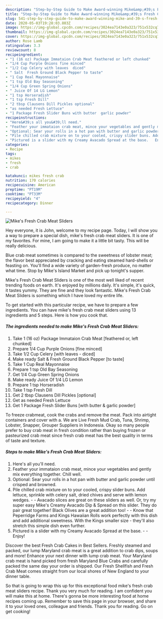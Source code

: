 ```yaml
---
description: "Step-by-Step Guide to Make Award-winning Mike&amp;#39;s Fresh Crab Meat Sliders"
title: "Step-by-Step Guide to Make Award-winning Mike&amp;#39;s Fresh Crab Meat Sliders"
slug: 541-step-by-step-guide-to-make-award-winning-mike-and-39-s-fresh-crab-meat-sliders
date: 2020-05-03T19:28:03.803Z
image: https://img-global.cpcdn.com/recipes/3024ea7143e0a323/751x532cq70/mikes-fresh-crab-meat-sliders-recipe-main-photo.jpg
thumbnail: https://img-global.cpcdn.com/recipes/3024ea7143e0a323/751x532cq70/mikes-fresh-crab-meat-sliders-recipe-main-photo.jpg
cover: https://img-global.cpcdn.com/recipes/3024ea7143e0a323/751x532cq70/mikes-fresh-crab-meat-sliders-recipe-main-photo.jpg
author: Rose Lamb
ratingvalue: 3.3
reviewcount: 8
recipeingredient:
- "1 (16 oz) Package Immataion Crab Meat feathered or left chunked"
- "1/4 Cup Purple Onions fine minced"
- "1/2 Cup Celery with leaves  diced"
- " Salt  Fresh Ground Black Pepper to taste"
- "1 Cup Real Mayonnaise"
- "1 tsp Old Bay Seasoning"
- "1/4 Cup Green Spring Onions"
- " Juice Of 14 LG Lemon"
- "1 tsp Horseradish"
- "1 tsp Fresh Dill"
- "2 tbsp Clausens Dill Pickles optional"
- "as needed Fresh Lettuce"
- "1 Package Fresh Slider Buns with butter  garlic powder"
recipeinstructions:
- "Here&#39;s all you&#39;ll need."
- "Feather your immataion crab meat, mince your vegetables and gently mix everything together. Chill well."
- "Optional: Sear your rolls in a hot pan with butter and garlic powder until crisped and browned."
- "Pile chilled crab mixture on to your cooled, crispy slider buns. Add lettuce, sprinkle with celery salt, dried chives and serve with lemon wedges.  Avacado slices are great on these sliders as well. Or, try my super easy Mike&#39;s Creamy Avacado Dip &amp; Spread on this slider. They do pair great together! Black Olives are a great addition too!   Know that Peperridge Farms and Kings Hawaiian Rolls work perfectly with this dish and add additional sweetness. With the Kings smaller size - they&#39;ll also stretch this simple dish even further."
- "Pictured is a slider with my Creamy Avacado Spread at the base.   Enjoy!"
categories:
- Recipe
tags:
- mikes
- fresh
- crab

katakunci: mikes fresh crab 
nutrition: 170 calories
recipecuisine: American
preptime: "PT19M"
cooktime: "PT33M"
recipeyield: "4"
recipecategory: Dinner

---
```



![Mike&#39;s Fresh Crab Meat Sliders](https://img-global.cpcdn.com/recipes/3024ea7143e0a323/751x532cq70/mikes-fresh-crab-meat-sliders-recipe-main-photo.jpg)

Hey everyone, it is John, welcome to my recipe page. Today, I will show you a way to prepare a special dish, mike&#39;s fresh crab meat sliders. It is one of my favorites. For mine, I am going to make it a little bit tasty. This will be really delicious.

Blue crab meat sometimes is compared to the sweetness of lobster meat; the flavor best appreciated by cracking and eating steamed hard-shells or feasting on. You&#39;ll find a wide variety of garden-fresh produce, no matter what time. Stop by Mike&#39;s Island Market and pick up tonight&#39;s supper.

Mike&#39;s Fresh Crab Meat Sliders is one of the most well liked of recent trending foods on earth. It's enjoyed by millions daily. It's simple, it's quick, it tastes yummy. They are fine and they look fantastic. Mike&#39;s Fresh Crab Meat Sliders is something which I have loved my entire life.


To get started with this particular recipe, we have to prepare a few ingredients. You can have mike&#39;s fresh crab meat sliders using 13 ingredients and 5 steps. Here is how you cook that.

<!--inarticleads1-->

##### The ingredients needed to make Mike&#39;s Fresh Crab Meat Sliders:

1. Take 1 (16 oz) Package Immataion Crab Meat [feathered or, left chunked]
1. Prepare 1/4 Cup Purple Onions [fine minced]
1. Take 1/2 Cup Celery [with leaves - diced]
1. Make ready  Salt &amp; Fresh Ground Black Pepper [to taste]
1. Take 1 Cup Real Mayonnaise
1. Prepare 1 tsp Old Bay Seasoning
1. Get 1/4 Cup Green Spring Onions
1. Make ready  Juice Of 1/4 LG Lemon
1. Prepare 1 tsp Horseradish
1. Take 1 tsp Fresh Dill
1. Get 2 tbsp Clausens Dill Pickles [optional]
1. Get as needed Fresh Lettuce
1. Get 1 Package Fresh Slider Buns [with butter &amp; garlic powder]


To freeze crabmeat, cook the crabs and remove the meat. Pack into airtight containers and cover with a. We are Live Fresh Mud Crab, Tuna, Shrimp, Lobster, Snapper, Grouper Suppliers in Indonesia. Okay so many people prefer to buy crab meat in fresh condition rather than buying frozen or pasteurized crab meat since fresh crab meat has the best quality in terms of taste and texture. 

<!--inarticleads2-->

##### Steps to make Mike&#39;s Fresh Crab Meat Sliders:

1. Here&#39;s all you&#39;ll need.
1. Feather your immataion crab meat, mince your vegetables and gently mix everything together. Chill well.
1. Optional: Sear your rolls in a hot pan with butter and garlic powder until crisped and browned.
1. Pile chilled crab mixture on to your cooled, crispy slider buns. Add lettuce, sprinkle with celery salt, dried chives and serve with lemon wedges. -  - Avacado slices are great on these sliders as well. Or, try my super easy Mike&#39;s Creamy Avacado Dip &amp; Spread on this slider. They do pair great together! Black Olives are a great addition too!  -  - Know that Peperridge Farms and Kings Hawaiian Rolls work perfectly with this dish and add additional sweetness. With the Kings smaller size - they&#39;ll also stretch this simple dish even further.
1. Pictured is a slider with my Creamy Avacado Spread at the base.  -  - Enjoy!


Discover the best Fresh Crab Cakes in Best Sellers. Freshly steamed and packed, our lump Maryland crab meat is a great addition to crab dips, soups and more! Enhance your next dinner with lump crab meat. Your Maryland crab meat is hand picked from fresh Maryland Blue Crabs and carefully packed the same day your order is shipped. Our Fresh Shellfish and Fresh Crab Meat comes straight from our local shores of New England to your dinner table. 

So that is going to wrap this up for this exceptional food mike&#39;s fresh crab meat sliders recipe. Thank you very much for reading. I am confident you will make this at home. There's gonna be more interesting food at home recipes coming up. Remember to save this page in your browser, and share it to your loved ones, colleague and friends. Thank you for reading. Go on get cooking!
